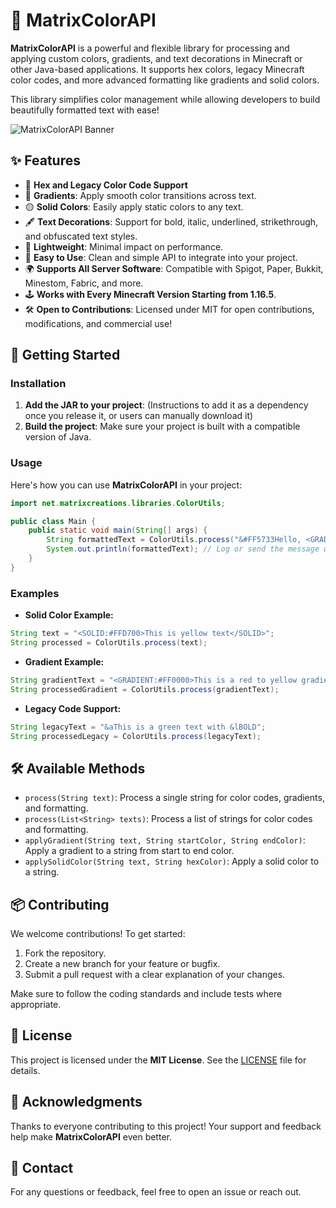 # 🌈 MatrixColorAPI

**MatrixColorAPI** is a powerful and flexible library for processing and applying custom colors, gradients, and text decorations in Minecraft or other Java-based applications. It supports hex colors, legacy Minecraft color codes, and more advanced formatting like gradients and solid colors.

This library simplifies color management while allowing developers to build beautifully formatted text with ease!

![MatrixColorAPI Banner](https://example.com/banner.png) <!-- Add a relevant banner image link -->

## ✨ Features

- 🎨 **Hex and Legacy Color Code Support**
- 🌈 **Gradients**: Apply smooth color transitions across text.
- 🟡 **Solid Colors**: Easily apply static colors to any text.
- 🖋️ **Text Decorations**: Support for bold, italic, underlined, strikethrough, and obfuscated text styles.
- 🚀 **Lightweight**: Minimal impact on performance.
- 🔄 **Easy to Use**: Clean and simple API to integrate into your project.
- 🌍 **Supports All Server Software**: Compatible with Spigot, Paper, Bukkit, Minestom, Fabric, and more.
- 🕹️ **Works with Every Minecraft Version Starting from 1.16.5**.
- 🛠️ **Open to Contributions**: Licensed under MIT for open contributions, modifications, and commercial use!

## 🚀 Getting Started

### Installation

1. **Add the JAR to your project**: (Instructions to add it as a dependency once you release it, or users can manually download it)
2. **Build the project**: Make sure your project is built with a compatible version of Java.

### Usage

Here's how you can use **MatrixColorAPI** in your project:

```java
import net.matrixcreations.libraries.ColorUtils;

public class Main {
    public static void main(String[] args) {
        String formattedText = ColorUtils.process("&#FF5733Hello, <GRADIENT:#FFD700>world</GRADIENT:#FF0000>!");
        System.out.println(formattedText); // Log or send the message with colors
    }
}
```

### Examples

- **Solid Color Example:**

```java
String text = "<SOLID:#FFD700>This is yellow text</SOLID>";
String processed = ColorUtils.process(text);
```

- **Gradient Example:**

```java
String gradientText = "<GRADIENT:#FF0000>This is a red to yellow gradient</GRADIENT:#FFFF00>";
String processedGradient = ColorUtils.process(gradientText);
```

- **Legacy Code Support:**

```java
String legacyText = "&aThis is a green text with &lBOLD";
String processedLegacy = ColorUtils.process(legacyText);
```

## 🛠️ Available Methods

- `process(String text)`: Process a single string for color codes, gradients, and formatting.
- `process(List<String> texts)`: Process a list of strings for color codes and formatting.
- `applyGradient(String text, String startColor, String endColor)`: Apply a gradient to a string from start to end color.
- `applySolidColor(String text, String hexColor)`: Apply a solid color to a string.

## 📦 Contributing

We welcome contributions! To get started:

1. Fork the repository.
2. Create a new branch for your feature or bugfix.
3. Submit a pull request with a clear explanation of your changes.

Make sure to follow the coding standards and include tests where appropriate.

## 📝 License

This project is licensed under the **MIT License**. See the [LICENSE](./LICENSE) file for details.

## 📢 Acknowledgments

Thanks to everyone contributing to this project! Your support and feedback help make **MatrixColorAPI** even better.

## 👥 Contact

For any questions or feedback, feel free to open an issue or reach out.
